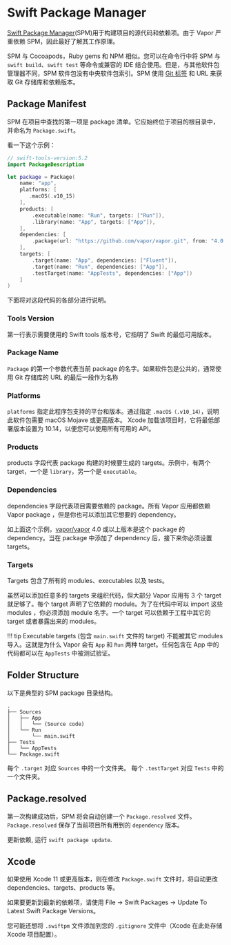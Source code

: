 # Swift Package Manager

[Swift Package Manager](https://swift.org/package-manager/)(SPM)用于构建项目的源代码和依赖项。由于 Vapor 严重依赖 SPM，因此最好了解其工作原理。

SPM 与 Cocoapods，Ruby gems 和 NPM 相似。您可以在命令行中将 SPM 与 `swift build`、`swift test` 等命令或兼容的 IDE 结合使用。但是，与其他软件包管理器不同，SPM 软件包没有中央软件包索引。SPM 使用 [Git 标签](https://git-scm.com/book/en/v2/Git-Basics-Tagging) 和 URL 来获取 Git 存储库和依赖版本。

## Package Manifest

SPM 在项目中查找的第一项是 package 清单。它应始终位于项目的根目录中，并命名为 `Package.swift`。

看一下这个示例：

```swift
// swift-tools-version:5.2
import PackageDescription

let package = Package(
    name: "app",
    platforms: [
       .macOS(.v10_15)
    ],
    products: [
        .executable(name: "Run", targets: ["Run"]),
        .library(name: "App", targets: ["App"]),
    ],
    dependencies: [
        .package(url: "https://github.com/vapor/vapor.git", from: "4.0.0"),
    ],
    targets: [
        .target(name: "App", dependencies: ["Fluent"]),
        .target(name: "Run", dependencies: ["App"]),
        .testTarget(name: "AppTests", dependencies: ["App"])
    ]
)

```

下面将对这段代码的各部分进行说明。

### Tools Version

第一行表示需要使用的 Swift tools 版本号，它指明了 Swift 的最低可用版本。

### Package Name

`Package` 的第一个参数代表当前 package 的名字。如果软件包是公共的，通常使用 Git 存储库的 URL 的最后一段作为名称

### Platforms

`platforms` 指定此程序包支持的平台和版本。通过指定 `.macOS（.v10_14）`，说明此软件包需要 macOS Mojave 或更高版本。 Xcode 加载该项目时，它将最低部署版本设置为 10.14，以便您可以使用所有可用的 API。

### Products

products 字段代表 package 构建的时候要生成的 targets。示例中，有两个 target，一个是 `library`，另一个是 `executable`。

### Dependencies

dependencies 字段代表项目需要依赖的 package。所有 Vapor 应用都依赖 Vapor package ，但是你也可以添加其它想要的 dependency。

如上面这个示例，[vapor/vapor](https://github.com/vapor/vapor) 4.0 或以上版本是这个 package 的 dependency。当在 package 中添加了 dependency 后，接下来你必须设置 targets。

### Targets

Targets 包含了所有的 modules、executables 以及 tests。

虽然可以添加任意多的 targets 来组织代码，但大部分 Vapor 应用有 3 个 target 就足够了。每个 target 声明了它依赖的 module。为了在代码中可以 import 这些 modules ，你必须添加 module 名字。一个 target 可以依赖于工程中其它的 target 或者暴露出来的 modules。

!!! tip
    Executable targets (包含 `main.swift` 文件的 target) 不能被其它 modules 导入。这就是为什么 Vapor 会有 `App` 和 `Run` 两种 target。任何包含在 App 中的代码都可以在 `AppTests` 中被测试验证。

## Folder Structure

以下是典型的 SPM package 目录结构。

```
.
├── Sources
│   ├── App
│   │   └── (Source code)
│   └── Run
│       └── main.swift
├── Tests
│   └── AppTests
└── Package.swift
```

每个 `.target` 对应 `Sources` 中的一个文件夹。
每个 `.testTarget` 对应 `Tests` 中的一个文件夹。

## Package.resolved

第一次构建成功后，SPM 将会自动创建一个 `Package.resolved` 文件。`Package.resolved` 保存了当前项目所有用到的 `dependency` 版本。

更新依赖, 运行 `swift package update`.

## Xcode

如果使用 Xcode 11 或更高版本，则在修改 `Package.swift` 文件时，将自动更改 dependencies、targets、products 等。

如果要更新到最新的依赖项，请使用 File &rarr; Swift Packages &rarr; Update To Latest Swift Package Versions。

您可能还想将 `.swiftpm` 文件添加到您的 `.gitignore` 文件中（Xcode 在此处存储 Xcode 项目配置）。

